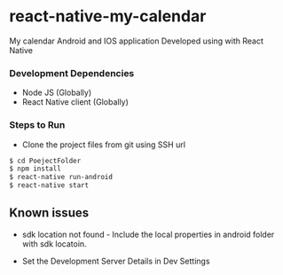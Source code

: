 # react-native-my-calendar
My calendar Android and IOS  application Developed using with React Native

### Development Dependencies

* Node JS (Globally) 
* React Native client (Globally)

### Steps to Run

* Clone the project files from git using SSH url

```sh
$ cd PoejectFolder
$ npm install
$ react-native run-android 
$ react-native start
```

## Known issues

* sdk location not found - Include the local properties in android folder with sdk locatoin.

* Set the Development Server Details in Dev Settings
